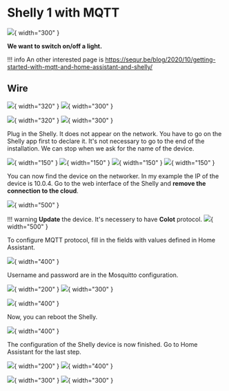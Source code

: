 # Shelly 1 with MQTT

![](Images/IMG_4303.jpg){ width="300" }

**We want to switch on/off a light.**

!!! info
    An other interested page is https://sequr.be/blog/2020/10/getting-started-with-mqtt-and-home-assistant-and-shelly/

## Wire


![](Images/IMG_4301.jpg){ width="320" }
![](Images/IMG_4302.jpg){ width="300" }

![](Images/IMG_4311.JPG){ width="320" }
![](Images/IMG_4312.JPG){ width="300" }

Plug in the Shelly. It does not appear on the network.
You have to go on the Shelly app first to declare it.
It's not necessary to go to the end of the installation.
We can stop when we ask for the name of the device.

![](Images/IMG_4305.PNG){ width="150" }
![](Images/IMG_4306.PNG){ width="150" }
![](Images/IMG_4307.PNG){ width="150" }
![](Images/IMG_4308.PNG){ width="150" }

You can now find the device on the networker. In my example the IP of the device is 10.0.4.
Go to the web interface of the Shelly and **remove the connection to the cloud**.

![](Images/2022-11-16_19-03-59-ck26n.png){ width="500" }

!!! warning
    **Update** the device. It's necessery to have **CoIot** protocol.
    ![](Images/2022-11-16_19-24-42-hapwu.png){ width="500" }

To configure MQTT protocol, fill in the fields with values defined in Home Assistant.


![](Images/2022-11-16_19-25-58-zzxi1.png){ width="400" }

Username and password are in the Mosquitto configuration.

![](Images/2022-11-16_19-20-23-3sqrg.png){ width="200" }
![](Images/2022-11-16_19-20-32-61eiw.png){ width="300" }

![](Images/2022-11-16_19-20-48-pe6is.png){ width="400" }

Now, you can reboot the Shelly.

![](Images/2022-11-16_19-27-19-yhfdw.png){ width="400" }

The configuration of the Shelly device is now finished. Go to Home Assistant for the last step.

![](Images/2022-11-16_20-02-51-kyree.png){ width="200" }
![](Images/2022-11-16_19-28-09-fri3x.png){ width="400" }

![](Images/2022-11-16_19-28-25-omh8v.png){ width="300" }
![](Images/2022-11-16_20-31-39-qci2t.png){ width="300" }


